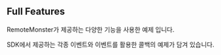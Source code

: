 ## Full Features
RemoteMonster가 제공하는 다양한 기능을 사용한 예제 입니다.

SDK에서 제공하는 각종 이벤트와 이벤트를 활용한 콜백의 예제가 담겨 있습니다.

